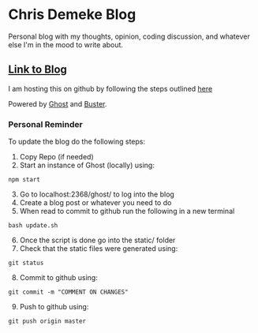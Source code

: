 # Chris Demeke Blog

Personal blog with my thoughts, opinion, coding discussion, and whatever else I'm in the mood to write about.

## [Link to Blog](http://cdemeke.github.io/)

I am hosting this on github by following the steps outlined [here](http://ledtechnica.com/free-ghost-hosting-on-github-pages/)

Powered by [Ghost](http://ghost.org) and [Buster](https://github.com/axitkhurana/buster/).



### Personal Reminder
To update the blog do the following steps:

1. Copy Repo (if needed)
2. Start an instance of Ghost (locally) using:
```
npm start
```
3. Go to localhost:2368/ghost/ to log into the blog
4. Create a blog post or whatever you need to do
5. When read to commit to github run the following in a new terminal
```
bash update.sh
```
6. Once the script is done go into the static/ folder
7. Check that the static files were generated using:
```
git status
```
8. Commit to github using:
```
git commit -m "COMMENT ON CHANGES"
```
9. Push to github using:
```
git push origin master
```